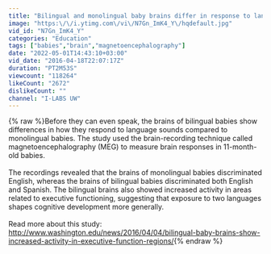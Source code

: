 ```yaml
---
title: "Bilingual and monolingual baby brains differ in response to language"
image: "https:\/\/i.ytimg.com\/vi\/N7Gn_ImK4_Y\/hqdefault.jpg"
vid_id: "N7Gn_ImK4_Y"
categories: "Education"
tags: ["babies","brain","magnetoencephalography"]
date: "2022-05-01T14:43:10+03:00"
vid_date: "2016-04-18T22:07:17Z"
duration: "PT2M53S"
viewcount: "118264"
likeCount: "2672"
dislikeCount: ""
channel: "I-LABS UW"
---
```

{% raw %}Before they can even speak, the brains of bilingual babies show differences in how they respond to language sounds compared to monolingual babies. The study used the brain-recording technique called magnetoencephalography (MEG) to measure brain responses in 11-month-old babies. <br /><br />The recordings revealed that the brains of monolingual babies discriminated English, whereas the brains of bilingual babies discriminated both English and Spanish. The bilingual brains also showed increased activity in areas related to executive functioning, suggesting that exposure to two languages shapes cognitive development more generally.<br /><br />Read more about this study: <a rel="nofollow" target="blank" href="http://www.washington.edu/news/2016/04/04/bilingual-baby-brains-show-increased-activity-in-executive-function-regions/">http://www.washington.edu/news/2016/04/04/bilingual-baby-brains-show-increased-activity-in-executive-function-regions/</a>{% endraw %}
